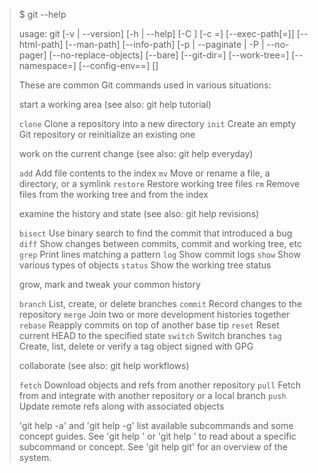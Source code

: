 > $ git --help
>
> usage: git [-v | --version] [-h | --help] [-C <path>] [-c <name>=<value>]
>           [--exec-path[=<path>]] [--html-path] [--man-path] [--info-path]
>           [-p | --paginate | -P | --no-pager] [--no-replace-objects] [--bare]
>           [--git-dir=<path>] [--work-tree=<path>] [--namespace=<name>]
>           [--config-env=<name>=<envvar>] <command> [<args>]
>
> These are common Git commands used in various situations:
>
> start a working area (see also: git help tutorial)
>
>   `clone`     Clone a repository into a new directory
>   `init`      Create an empty Git repository or reinitialize an existing one
>
> work on the current change (see also: git help everyday)
>
>   `add`       Add file contents to the index
>   `mv`        Move or rename a file, a directory, or a symlink
>   `restore`   Restore working tree files
>   `rm`        Remove files from the working tree and from the index
>
> examine the history and state (see also: git help revisions)
>
>   `bisect`    Use binary search to find the commit that introduced a bug
>   `diff`      Show changes between commits, commit and working tree, etc
>   `grep`      Print lines matching a pattern
>   `log`       Show commit logs
>   `show`      Show various types of objects
>   `status`    Show the working tree status
>
> grow, mark and tweak your common history
>
>   `branch`    List, create, or delete branches
>   `commit`    Record changes to the repository
>   `merge`     Join two or more development histories together
>   `rebase`    Reapply commits on top of another base tip
>   `reset`     Reset current HEAD to the specified state
>   `switch`    Switch branches
>   `tag`       Create, list, delete or verify a tag object signed with GPG
>
> collaborate (see also: git help workflows)
>
>   `fetch`     Download objects and refs from another repository
>   `pull`      Fetch from and integrate with another repository or a local branch
>   `push`      Update remote refs along with associated objects
>
> 'git help -a' and 'git help -g' list available subcommands and some
> concept guides. See 'git help <command>' or 'git help <concept>'
> to read about a specific subcommand or concept.
> See 'git help git' for an overview of the system.